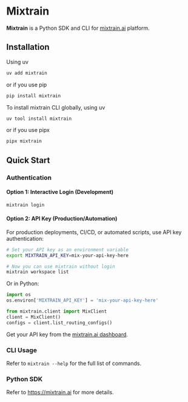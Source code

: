 # Mixtrain

**Mixtrain** is a Python SDK and CLI for [mixtrain.ai](https://mixtrain.ai) platform.

## Installation

Using uv
```bash
uv add mixtrain
```
or if you use pip

```bash
pip install mixtrain
```

To install mixtrain CLI globally, using uv

```bash
uv tool install mixtrain
```
or if you use pipx

```bash
pipx mixtrain
```

## Quick Start

### Authentication

#### Option 1: Interactive Login (Development)

```bash
mixtrain login
```

#### Option 2: API Key (Production/Automation)

For production deployments, CI/CD, or automated scripts, use API key authentication:

```bash
# Set your API key as an environment variable
export MIXTRAIN_API_KEY=mix-your-api-key-here

# Now you can use mixtrain without login
mixtrain workspace list
```

Or in Python:

```python
import os
os.environ['MIXTRAIN_API_KEY'] = 'mix-your-api-key-here'

from mixtrain.client import MixClient
client = MixClient()
configs = client.list_routing_configs()
```

Get your API key from the [mixtrain.ai dashboard](https://app.mixtrain.ai).

### CLI Usage

Refer to `mixtrain --help` for the full list of commands.

### Python SDK

Refer to https://mixtrain.ai for more details.